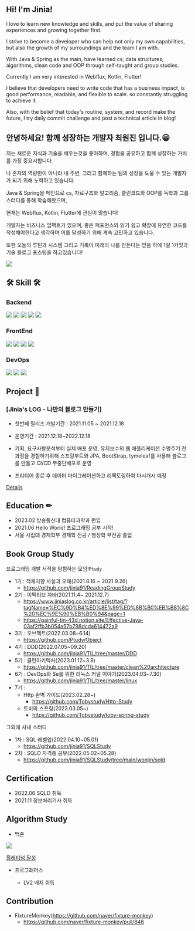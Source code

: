 
## Hi! I'm Jinia!

I love to learn new knowledge and skills, and put the value of sharing experiences and growing together first.

I strive to become a developer who can help not only my own capabilities, but also the growth of my surroundings and the team I am with.

With Java & Spring as the main, have learned cs, data structures, algorithms, clean code and OOP through self-taught and group studies.

Currently I am very interested in Webflux, Kotlin, Flutter!

I believe that developers need to write code that has a business impact, is good performance, readable, and flexible to scale. so constantly struggling to achieve it.

Also, with the belief that today's routine, system, and record make the future, I try daily commit challenge and post a technical article in blog!

## 안녕하세요! 함께 성장하는 개발자 최원진 입니다.😀

저는 새로운 지식과 기술을 배우는것을 좋아하며, 경험을 공유하고 함께 성장하는 가치를 가장 중요시합니다. 

나 혼자의 역량만이 아니라 내 주변, 그리고 함께하는 팀의 성장을 도울 수 있는 개발자가 되기 위해 노력하고 있습니다. 

Java & Spring을 메인으로 cs, 자료구조와 알고리즘, 클린코드와 OOP를 독학과 그룹스터디를 통해 학습해왔으며,

현재는 Webflux, Kotlin, Flutter에 관심이 많습니다!

개발자는 비즈니스 임팩트가 있으며, 좋은 퍼포먼스와 읽기 쉽고 확장에 유연한 코드를 작성해야한다고 생각하며 이를 달성하기 위해 계속 고민하고 있습니다.

또한 오늘의 루틴과 시스템 그리고 기록이 미래의 나를 만든다는 믿음 하에 1일 1커밋과 기술 블로그 포스팅을 하고있습니다!

![](https://github-stats-alpha.vercel.app/api/?username=jinia91&cc=000&tc=fff&ic=fff&bc=000)

## 🛠 Skill 🛠 

### Backend
<img src="https://img.shields.io/badge/KOTLIN-007396?style=for-the-badge&logo=kotlin&logoColor=white"> <img src="https://img.shields.io/badge/JAVA-007396?style=for-the-badge&logo=java&logoColor=white">
<img src="https://img.shields.io/badge/Spring Boot-6DB33F?style=for-the-badge&logo=SpringBoot&logoColor=white">
<img src="https://img.shields.io/badge/JPA-59666C?style=for-the-badge&logo=Hibernate&logoColor=white">
<img src="https://img.shields.io/badge/mysql-4479A1?style=for-the-badge&logo=mysql&logoColor=white">

### FrontEnd
<img src="https://img.shields.io/badge/NEXT-F7DF1E?style=for-the-badge&logo=nextjs&logoColor=black"> <img src="https://img.shields.io/badge/Thymeleaf-007396?style=for-the-badge&logo=Thymeleaf&logoColor=white"> <img src="https://img.shields.io/badge/typescript-6DB33F?style=for-the-badge&logo=typescript&logoColor=black"> <img src="https://img.shields.io/badge/javascript-F7DF1E?style=for-the-badge&logo=javascript&logoColor=black">

### DevOps
<img src="https://img.shields.io/badge/linux-FCC624?style=for-the-badge&logo=linux&logoColor=black"> <img src="https://img.shields.io/badge/aws-232F3E?style=for-the-badge&logo=amazonaws&logoColor=white"> <img src="https://img.shields.io/badge/docker-232F3E?style=for-the-badge&logo=docker&logoColor=white">

## Project 📒 

### [Jinia's LOG - 나만의 블로그 만들기]

- 첫번째 릴리즈 개발기간 : 2021.11.05 ~ 2021.12.18
- 운영기간 : 2021.12.18~2022.12.18

- 기획, 요구사항분석부터 실제 배포 운영, 유지보수의 웹 애플리케이션 수명주기 전과정을 경험하기위해 스프링부트와 JPA, BootStrap, tymeleaf를 사용해 블로그를 만들고 CI/CD 무중단배포로 운영
- 프리티어 종료 후 데이터 마이그레이션하고 리팩토링하여 다시개시 예정

[Details](https://github.com/jinia91/blog)


## Education ✏
- 2023.02 방송통신대 컴퓨터과학과 편입
- 2021.06 Hello World! 프로그래밍 공부 시작!
- 서울 시립대 경제학부 경제학 전공 / 행정학 부전공 졸업

## Book Group Study

프로그래밍 개발 서적을 탐험하는 모임!`Ptudy`

- 1기 : 객체지향 사실과 오해(2021.8.16 ~ 2021.9.26)
  - https://github.com/jinia91/ReadingGroupStudy
- 2기 : 이펙티브 자바(2021.11.4~ 2021.12.7)
  - https://www.jiniaslog.co.kr/article/list/tag/?tagName=%EC%9D%B4%ED%8E%99%ED%8B%B0%EB%B8%8C%20%EC%9E%90%EB%B0%94&page=1
  - https://gainful-tin-43d.notion.site/Effective-Java-03af2ffb3b054a57b798dcda614472a9
- 3기 : 오브젝트(2022.03.08~6.14)
  - https://github.com/Ptudy/Object
- 4기 : DDD(2022.07.05~09.20)
  - https://github.com/jinia91/TIL/tree/master/DDD
- 5기 : 클린아키텍처(2023.01.12~3.8)
  - https://github.com/jinia91/TIL/tree/master/clean%20architecture
- 6기 : DevOps와 Se를 위한 리눅스 커널 이야기(2023.04.03~7.30)
  - https://github.com/jinia91/TIL/tree/master/linux
- 7기 :
  - Http 완벽 가이드(2023.02.28~)
    - https://github.com/Tobystudy/Http-Study
  - 토비의 스프링(2023.03.05~)
    - https://github.com/Tobystudy/toby-spring-study  


그외에 사내 스터디

- 1차 : SQL 레벨업(2022.04.10~05.01)
  - https://github.com/jinia91/SQLStudy
- 2차 : SQLD 자격증 공부(2022.05.02~05.28)
  - https://github.com/jinia91/SQLStudy/tree/main/wonjin/sqld

## Certification
- 2022.06 SQLD 취득
- 2021.11 정보처리기사 취득

## Algorithm Study
- 백준

<img src="http://mazassumnida.wtf/api/v2/generate_badge?boj=jinia91">

[플레티넘 달성](https://solved.ac/profile/jinia91)

- 프로그래머스

  - LV2 배지 취득

## Contribution
- FixtureMonkey(https://github.com/naver/fixture-monkey)
  - https://github.com/naver/fixture-monkey/pull/848
